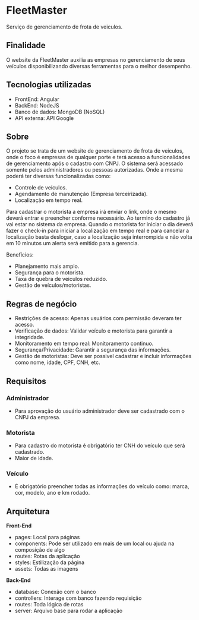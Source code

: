 # FleetMaster
Serviço de gerenciamento de frota de veiculos.

## Finalidade
O website da FleetMaster auxilia as empresas no gerenciamento de seus veículos disponibilizando diversas ferramentas para o melhor desempenho.

## Tecnologias utilizadas
 - FrontEnd: Angular
 - BackEnd: NodeJS
 - Banco de dados: MongoDB (NoSQL)
 - API externa: API Google

## Sobre
O projeto se trata de um website de gerenciamento de frota de veiculos, onde o foco é empresas de qualquer porte e 
terá acesso a funcionalidades de gerenciamento após o cadastro com CNPJ. O sistema será acessado somente pelos administradores ou pessoas autorizadas. Onde a mesma poderá ter diversas funcionalizadas como:
 - Controle de veículos.
 - Agendamento de manutenção (Empresa terceirizada).
 - Localização em tempo real.

Para cadastrar o motorista a empresa irá enviar o link, onde o mesmo deverá entrar e preencher conforme necessário. Ao termino do cadastro já vai estar no sistema da 
empresa.
Quando o motorista for iniciar o dia deverá fazer o check-in para iniciar a localização em tempo real e para cancelar a localização basta deslogar, caso a localização 
seja interrompida e não volta em 10 minutos um alerta será emitido para a gerencia.

Benefícios:
- Planejamento mais amplo.
- Segurança para o motorista.
- Taxa de quebra de veiculos reduzido.
- Gestão de veículos/motoristas.

## Regras de negócio
- Restrições de acesso: Apenas usuários com permissão deveram ter acesso.
- Verificação de dados: Validar veículo e motorista para garantir a integridade.
- Monitoramento em tempo real: Monitoramento continuo.
- Segurança/Privacidade: Garantir a segurança das informações.
- Gestão de motoristas: Deve ser possivel cadastrar e incluir informações como nome, idade, CPF, CNH, etc.

## Requisitos
### Administrador
 - Para aprovação do usuário administrador deve ser cadastrado com o CNPJ da empresa.
### Motorista
 - Para cadastro do motorista é obrigatório ter CNH do veículo que será cadastrado.
 - Maior de idade.
### Veículo
 - É obrigatório preencher todas as informações do veículo como: marca, cor, modelo, ano e km rodado.


## Arquitetura
<b>Front-End</b>
- pages: Local para páginas
- components: Pode ser utilizado em mais de um local ou ajuda na composição de algo
- routes: Rotas da aplicação
- styles: Estilização da página
- assets: Todas as imagens

  
<b>Back-End</b>
- database: Conexão com o banco
- controllers: Interage com banco fazendo requisição
- routes: Toda lógica de rotas
- server: Arquivo base para rodar a aplicação
